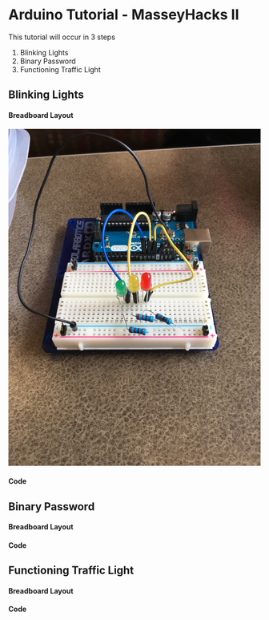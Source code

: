 # Arduino Tutorial - MasseyHacks II

This tutorial will occur in 3 steps
1. Blinking Lights
2. Binary Password
3. Functioning Traffic Light

## Blinking Lights
#### Breadboard Layout
![Blinking Light Breadboard Layout](https://raw.githubusercontent.com/MasoudH/arduino-tutorial/master/Blinking_Light/img/breadboard.JPG)
#### Code


## Binary Password
#### Breadboard Layout

#### Code

## Functioning Traffic Light
#### Breadboard Layout

#### Code
